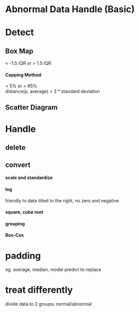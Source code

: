 # Abnormal Data Handle (Basic)

# Detect
## Box Map
< -1.5 IQR or > 1.5 IQR
#### Capping Method
< 5% or > 95%  
distance(p, average) > 3 * standard deviation
## Scatter Diagram

# Handle
## delete
## convert
#### scale and standardize
#### log
friendly to data tilted to the right, no zero and negative
#### square, cube root
#### grouping 
#### Box-Cox
# padding
eg. average, median, model predict to replace
# treat differently
divide data to 2 groups: normal/abnormal